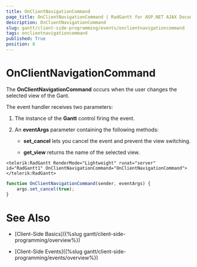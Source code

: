 ```yaml
---
title: OnClientNavigationCommand
page_title: OnClientNavigationCommand | RadGantt for ASP.NET AJAX Documentation
description: OnClientNavigationCommand
slug: gantt/client-side-programming/events/onclientnavigationcommand
tags: onclientnavigationcommand
published: True
position: 8
---
```


# OnClientNavigationCommand


The **OnClientNavigationCommand** occurs when  the user changes the selected view of the Gant.

The event handler receives two parameters:

1. The instance of the **Gantt** control firing the event.

1. An **eventArgs** parameter containing the following methods:

    * **set_cancel** lets you cancel the event and prevent the view switching.
    
    * **get_view** returns the name of the selected view.

````ASP.NET
<telerik:RadGantt RenderMode="Lightweight" runat="server" id="RadGantt1" OnClientNavigationCommand="OnClientNavigationCommand">
</telerik:RadGantt>
````

````JavaScript
function OnClientNavigationCommand(sender, eventArgs) {
    args.set_cancel(true);
}
````

# See Also

 * [Client-Side Basics]({%slug gantt/client-side-programming/overview%})

 * [Client-Side Events]({%slug gantt/client-side-programming/events/overview%})
